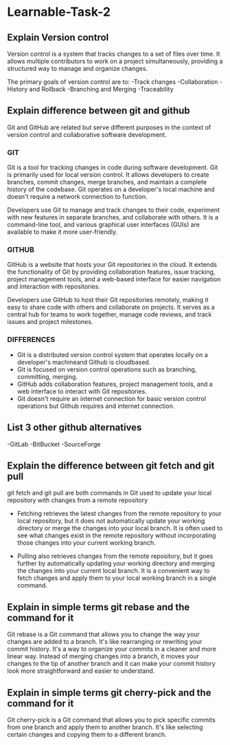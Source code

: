 # Learnable-Task-2

## Explain Version control

Version control is a system that tracks changes to a set of files over time.
It allows multiple contributors to work on a project simultaneously,
providing a structured way to manage and organize changes.

The primary goals of version control are to:
-Track changes
-Collaboration
-History and Rollback
-Branching and Merging
-Traceability

## Explain difference between git and github

Git and GitHub are related but serve different purposes
in the context of version control and collaborative software development.

### GIT

Git is a tool for tracking changes in code during software development.
Git is primarily used for local version control. It allows developers to create branches,
commit changes, merge branches, and maintain a complete history of the codebase.
Git operates on a developer's local machine and doesn't require a network connection to function.

Developers use Git to manage and track changes to their code, experiment with new features in separate branches, and collaborate with others. It is a command-line tool, and various graphical user interfaces (GUIs) are available to make it more user-friendly.

### GITHUB

GitHub is a website that hosts your Git repositories in the cloud. It extends the functionality of Git by providing collaboration features, issue tracking, project management tools, and a web-based interface for easier navigation and interaction with repositories.

Developers use GitHub to host their Git repositories remotely, making it easy to share code with others and collaborate on projects. It serves as a central hub for teams to work together, manage code reviews, and track issues and project milestones.

### DIFFERENCES

- Git is a distributed version control system that operates locally on a developer's machineand Github is cloudbased.
- Git is focused on version control operations such as branching, committing, merging.
- GitHub adds collaboration features, project management tools, and a web interface to interact with Git repositories.
- Git doesn't require an internet connection for basic version control operations but Github requires and internet connection.

## List 3 other github alternatives

-GitLab
-BitBucket
-SourceForge

## Explain the difference between git fetch and git pull

git fetch and git pull are both commands in Git used to update your local repository with changes from a remote repository

- Fetching retrieves the latest changes from the remote repository to your local repository, but it does not automatically update your working directory or merge the changes into your local branch. It is often used to see what changes exist in the remote repository without incorporating those changes into your current working branch.

- Pulling also retrieves changes from the remote repository, but it goes further by automatically updating your working directory and merging the changes into your current local branch. It is a convenient way to fetch changes and apply them to your local working branch in a single command.

## Explain in simple terms git rebase and the command for it

Git rebase is a Git command that allows you to change the way your changes are added to a branch. It's like rearranging or rewriting your commit history. It's a way to organize your commits in a cleaner and more linear way. Instead of merging changes into a branch, it moves your changes to the tip of another branch and it can make your commit history look more straightforward and easier to understand.

## Explain in simple terms git cherry-pick and the command for it

Git cherry-pick is a Git command that allows you to pick specific commits from one branch and apply them to another branch. It's like selecting certain changes and copying them to a different branch.
